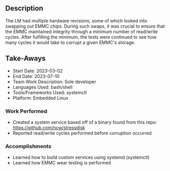 ## Description
The LM had multiple hardware revisions, some of which looked into swapping out EMMC chips. During such swaps, it was crucial to ensure that the EMMC maintained integrity through a minimum number of read/write cycles. After fulfilling the minimum, the tests were continued to see how many cycles it would take to corrupt a given EMMC's storage.

## Take-Aways
* Start Date: 2023-03-02
* End Date: 2023-07-10
* Team Work Description: Sole developer
* Languages Used: bash/shell
* Tools/Frameworks Used: systemctl
* Platform: Embedded Linux

### Work Performed
- Created a system service based off of a binary found from this repo: https://github.com/ncw/stressdisk
- Reported read/write cycles performed before corruption occurred

### Accomplishments
- Learned how to build custom services using systemd (systemctl)
- Learned how EMMC wear testing is performed

